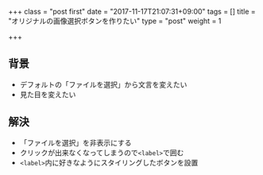 +++
class = "post first"
date = "2017-11-17T21:07:31+09:00"
tags = []
title = "オリジナルの画像選択ボタンを作りたい"
type = "post"
weight = 1

+++

## 背景

* デフォルトの「ファイルを選択」から文言を変えたい
* 見た目を変えたい

## 解決

* 「ファイルを選択」を非表示にする
* クリックが出来なくなってしまうので`<label>`で囲む
* `<label>`内に好きなようにスタイリングしたボタンを設置

<script async src="//jsfiddle.net/bolobob/m9yc2682/embed/html,css,result/"></script>
